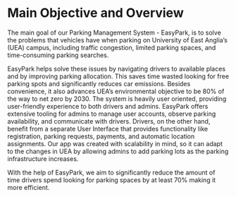 # Main Objective and Overview

The main goal of our Parking Management System - EasyPark, is to solve the problems that vehicles have when parking on University of East Anglia’s (UEA) campus, including traffic congestion, limited parking spaces, and time-consuming parking searches.

EasyPark helps solve these issues by navigating drivers to available places and by improving parking allocation. This saves time wasted looking for free parking spots and significantly reduces car emissions. Besides convenience, it also advances UEA’s environmental objective to be 80% of the way to net zero by 2030. The system is heavily user oriented, providing user-friendly experience to both drivers and admins. EasyPark offers extensive tooling for admins to manage user accounts, observe parking availability, and communicate with drivers. Drivers, on the other hand, benefit from a separate User Interface that provides functionality like registration, parking requests, payments, and automatic location assignments. Our app was created with scalability in mind, so it can adapt to the changes in UEA by allowing admins to add parking lots as the parking infrastructure increases.

With the help of EasyPark, we aim to significantly reduce the amount of time drivers spend looking for parking spaces by at least 70% making it more efficient.
